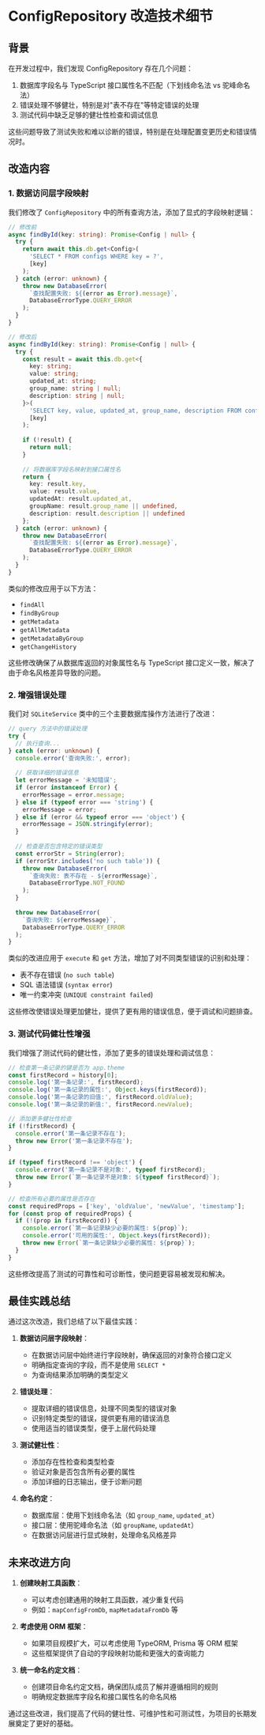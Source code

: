 # ConfigRepository 改造技术细节

## 背景

在开发过程中，我们发现 ConfigRepository 存在几个问题：

1. 数据库字段名与 TypeScript 接口属性名不匹配（下划线命名法 vs 驼峰命名法）
2. 错误处理不够健壮，特别是对"表不存在"等特定错误的处理
3. 测试代码中缺乏足够的健壮性检查和调试信息

这些问题导致了测试失败和难以诊断的错误，特别是在处理配置变更历史和错误情况时。

## 改造内容

### 1. 数据访问层字段映射

我们修改了 `ConfigRepository` 中的所有查询方法，添加了显式的字段映射逻辑：

```typescript
// 修改前
async findById(key: string): Promise<Config | null> {
  try {
    return await this.db.get<Config>(
      'SELECT * FROM configs WHERE key = ?',
      [key]
    );
  } catch (error: unknown) {
    throw new DatabaseError(
      `查找配置失败: ${(error as Error).message}`,
      DatabaseErrorType.QUERY_ERROR
    );
  }
}

// 修改后
async findById(key: string): Promise<Config | null> {
  try {
    const result = await this.db.get<{
      key: string;
      value: string;
      updated_at: string;
      group_name: string | null;
      description: string | null;
    }>(
      'SELECT key, value, updated_at, group_name, description FROM configs WHERE key = ?',
      [key]
    );
    
    if (!result) {
      return null;
    }
    
    // 将数据库字段名映射到接口属性名
    return {
      key: result.key,
      value: result.value,
      updatedAt: result.updated_at,
      groupName: result.group_name || undefined,
      description: result.description || undefined
    };
  } catch (error: unknown) {
    throw new DatabaseError(
      `查找配置失败: ${(error as Error).message}`,
      DatabaseErrorType.QUERY_ERROR
    );
  }
}
```

类似的修改应用于以下方法：
- `findAll`
- `findByGroup`
- `getMetadata`
- `getAllMetadata`
- `getMetadataByGroup`
- `getChangeHistory`

这些修改确保了从数据库返回的对象属性名与 TypeScript 接口定义一致，解决了由于命名风格差异导致的问题。

### 2. 增强错误处理

我们对 `SQLiteService` 类中的三个主要数据库操作方法进行了改进：

```typescript
// query 方法中的错误处理
try {
  // 执行查询...
} catch (error: unknown) {
  console.error('查询失败:', error);
  
  // 获取详细的错误信息
  let errorMessage = '未知错误';
  if (error instanceof Error) {
    errorMessage = error.message;
  } else if (typeof error === 'string') {
    errorMessage = error;
  } else if (error && typeof error === 'object') {
    errorMessage = JSON.stringify(error);
  }
  
  // 检查是否包含特定的错误类型
  const errorStr = String(error);
  if (errorStr.includes('no such table')) {
    throw new DatabaseError(
      `查询失败: 表不存在 - ${errorMessage}`,
      DatabaseErrorType.NOT_FOUND
    );
  }
  
  throw new DatabaseError(
    `查询失败: ${errorMessage}`,
    DatabaseErrorType.QUERY_ERROR
  );
}
```

类似的改进应用于 `execute` 和 `get` 方法，增加了对不同类型错误的识别和处理：
- 表不存在错误 (`no such table`)
- SQL 语法错误 (`syntax error`)
- 唯一约束冲突 (`UNIQUE constraint failed`)

这些修改使错误处理更加健壮，提供了更有用的错误信息，便于调试和问题排查。

### 3. 测试代码健壮性增强

我们增强了测试代码的健壮性，添加了更多的错误处理和调试信息：

```typescript
// 检查第一条记录的键是否为 app.theme
const firstRecord = history[0];
console.log('第一条记录:', firstRecord);
console.log('第一条记录的属性:', Object.keys(firstRecord));
console.log('第一条记录的旧值:', firstRecord.oldValue);
console.log('第一条记录的新值:', firstRecord.newValue);

// 添加更多健壮性检查
if (!firstRecord) {
  console.error('第一条记录不存在');
  throw new Error('第一条记录不存在');
}

if (typeof firstRecord !== 'object') {
  console.error('第一条记录不是对象:', typeof firstRecord);
  throw new Error(`第一条记录不是对象: ${typeof firstRecord}`);
}

// 检查所有必要的属性是否存在
const requiredProps = ['key', 'oldValue', 'newValue', 'timestamp'];
for (const prop of requiredProps) {
  if (!(prop in firstRecord)) {
    console.error(`第一条记录缺少必要的属性: ${prop}`);
    console.error('可用的属性:', Object.keys(firstRecord));
    throw new Error(`第一条记录缺少必要的属性: ${prop}`);
  }
}
```

这些修改提高了测试的可靠性和可诊断性，使问题更容易被发现和解决。

## 最佳实践总结

通过这次改造，我们总结了以下最佳实践：

1. **数据访问层字段映射**：
   - 在数据访问层中始终进行字段映射，确保返回的对象符合接口定义
   - 明确指定查询的字段，而不是使用 `SELECT *`
   - 为查询结果添加明确的类型定义

2. **错误处理**：
   - 提取详细的错误信息，处理不同类型的错误对象
   - 识别特定类型的错误，提供更有用的错误消息
   - 使用适当的错误类型，便于上层代码处理

3. **测试健壮性**：
   - 添加存在性检查和类型检查
   - 验证对象是否包含所有必要的属性
   - 添加详细的日志输出，便于诊断问题

4. **命名约定**：
   - 数据库层：使用下划线命名法（如 `group_name`, `updated_at`）
   - 接口层：使用驼峰命名法（如 `groupName`, `updatedAt`）
   - 在数据访问层进行显式映射，处理命名风格差异

## 未来改进方向

1. **创建映射工具函数**：
   - 可以考虑创建通用的映射工具函数，减少重复代码
   - 例如：`mapConfigFromDb`, `mapMetadataFromDb` 等

2. **考虑使用 ORM 框架**：
   - 如果项目规模扩大，可以考虑使用 TypeORM, Prisma 等 ORM 框架
   - 这些框架提供了自动的字段映射功能和更强大的查询能力

3. **统一命名约定文档**：
   - 创建项目命名约定文档，确保团队成员了解并遵循相同的规则
   - 明确规定数据库字段名和接口属性名的命名风格

通过这些改进，我们提高了代码的健壮性、可维护性和可测试性，为项目的长期发展奠定了更好的基础。 